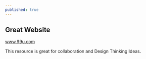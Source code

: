 ```yaml
---
published: true
---
```


## Great Website

www.99u.com

This resource is great for collaboration and Design Thinking Ideas.